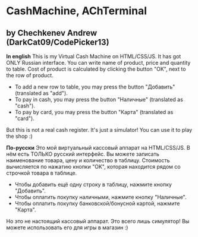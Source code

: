 # CashMachine, AChTerminal
## by Chechkenev Andrew (DarkCat09/CodePicker13)

**In english**
This is my Virtual Cash Machine on HTML/CSS/JS. It has got ONLY Russian interface.
You can write name of product, price and quantity to table.
Cost of product is calculated by clicking the button "OK", next to the row of product.

- To add a new row to table, you may press the button "Добавить" (translated as "add").
- To pay in cash, you may press the button "Наличные" (translated as "cash").
- To pay by card, you may press the button "Карта" (translated as "card").

But this is not a real cash register. It's just a simulator!
You can use it to play the shop :)

**По-русски**
Это мой виртуальный кассовый аппарат на HTML/CSS/JS. В нём есть ТОЛЬКО русский интерфейс.
Вы можете записать наименование товара, цену и количество в таблицу.
Стоимость вычисляется по нажатию кнопки "OK", которая находится рядом со строчкой товара в таблице.

- Чтобы добавить ещё одну строку в таблицу, нажмите кнопку "Добавить".
- Чтобы оплатить покупку наличными, нажмите кнопку "Наличные".
- Чтобы оплатить покупку банковской/бонусной картой, нажмите "Карта".

Но это не настоящий кассовый аппарат. Это всего лишь симулятор!
Вы можете использовать его для игры в магазин :)
